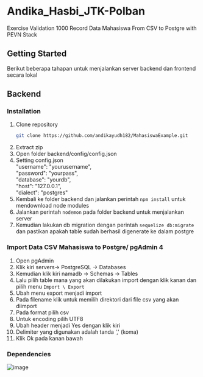 # Andika_Hasbi_JTK-Polban

Exercise Validation 1000 Record Data Mahasiswa From CSV to Postgre with PEVN Stack 

## Getting Started
Berikut beberapa tahapan untuk menjalankan server backend dan frontend secara lokal

## Backend
### Installation


1. Clone repository
   ```sh
   git clone https://github.com/andikayudh182/MahasiswaExample.git
   ```
2. Extract zip
3. Open folder backend/config/config.json
4. Setting config.json <br> 
    "username": "yourusername", <br>
    "password": "yourpass", <br>
    "database": "yourdb", <br> 
    "host": "127.0.0.1", <br>
    "dialect": "postgres"
5. Kembali ke folder backend dan jalankan perintah ``` npm install ``` untuk mendownload node modules
6. Jalankan perintah ``` nodemon ``` pada folder backend untuk menjalankan server
7. Kemudian lakukan db migration dengan perintah ``` sequelize db:migrate ``` dan pastikan apakah table sudah berhasil digenerate ke dalam postgre

### Import Data CSV Mahasiswa to Postgre/ pgAdmin 4
1. Open pgAdmin
2. Klik kiri  servers-> PostgreSQL -> Databases 
3. Kemudian klik kiri namadb -> Schemas -> Tables 
4. Lalu pilih table mana yang akan dilakukan import dengan klik kanan dan pilih menu `Import \ Export`
5. Ubah menu export menjadi import 
6. Pada filename klik untuk memilih direktori dari file csv yang akan diimport
7. Pada format pilih csv
8. Untuk encoding pilih UTF8
9. Ubah header menjadi Yes dengan klik kiri
10. Delimiter yang digunakan adalah tanda ',' (koma)
11. Klik Ok pada kanan bawah

### Dependencies
![image](https://user-images.githubusercontent.com/61397720/178680342-5463a24e-2857-4f6d-9a87-6fcb6a3743aa.png)
